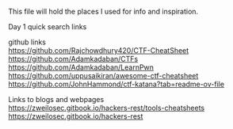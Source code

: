 This file will hold the places I used for info and inspiration.

Day 1 quick search links

github links  
https://github.com/Rajchowdhury420/CTF-CheatSheet  
https://github.com/Adamkadaban/CTFs  
https://github.com/Adamkadaban/LearnPwn  
https://github.com/uppusaikiran/awesome-ctf-cheatsheet  
https://github.com/JohnHammond/ctf-katana?tab=readme-ov-file  

Links to blogs and webpages  
https://zweilosec.gitbook.io/hackers-rest/tools-cheatsheets  
https://zweilosec.gitbook.io/hackers-rest  
